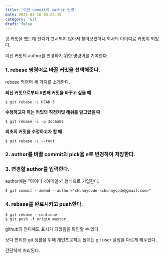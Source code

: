 ```yaml
---
title: '이전 commit의 author 변경'
date: 2022-03-16 03:24:15
category: 'GIT'
draft: false
---
```


깃 커밋을 했는데 잔디가 표시되지 않아서 찾아보았더니 회사의 아이디로 커밋이 되었다.

이전 커밋의 author를 변경하기 위한 명령어를 기록한다.

### 1\. rebase 명령어로 바꿀 커밋을 선택해준다.

rebase 명령어 세 가지를 소개한다. 

**최신 커밋으로부터 5번째 커밋을 바꾸고 싶을 때**

```
$ git rebase -i HEAD~5
```

**수정하고자 하는 커밋의 직전커밋 해쉬를 알고있을 때**

```
$ git rebase -i -p 3dc6a06
```

**최초의 커밋을 수정하고자 할 때**

```
$ git rebase -i --root
```

### 2\. author를 바꿀 commit의 pick을 e로 변경하여 저장한다. 

### 3\. 변경할 author를 입력한다. 

author에는 "아이디 <이메일>" 형식으로 기입한다.

```
$ git commit --amend --author="chunnycode <chunnycode@gmail.com>"
```

### 4\. rebase를 완료시키고 push한다. 

```
$ git rebase --continue
$ git push -f origin master
```

github의 잔디에도 표시가 되었음을 확인할 수 있다.

보다 편리한 git 생활을 위해 개인프로젝트 폴더는 git user 설정을 다르게 해두었다.

간단하게 처리된다.